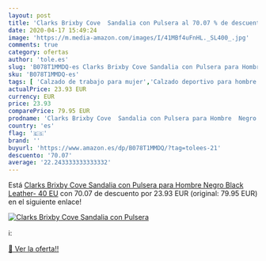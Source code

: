 ```yaml
---
layout: post
title: 'Clarks Brixby Cove  Sandalia con Pulsera al 70.07 % de descuento'
date: 2020-04-17 15:49:24
image: 'https://m.media-amazon.com/images/I/41MBf4uFnHL._SL400_.jpg'
comments: true
category: ofertas
author: 'tole.es'
slug: 'B078T1MMDQ-es Clarks Brixby Cove Sandalia con Pulsera para Hombre Negro...'
sku: 'B078T1MMDQ-es'
tags: [ 'Calzado de trabajo para mujer','Calzado deportivo para hombre','Calzado sanitario y de hostelería para mujer','Chanclas y sandalias de piscina para hombre','Sandalias y chanclas para niña','Zapatillas y calzado deportivo para hombre','Zapatos','Zapatos para hombre','Zapatos para mujer','Zapatos para niñas pequeñas','Zapatos y complementos','Zuecos sanitarios y de hostelería para mujer','Zuecos y mules para hombre','sandalia', ]
actualPrice: 23.93 EUR
currency: EUR
price: 23.93
comparePrice: 79.95 EUR
prodname: 'Clarks Brixby Cove  Sandalia con Pulsera para Hombre  Negro  Black Leather-   40 EU'
country: 'es'
flag: '🇪🇸'
brand: ''
buyurl: 'https://www.amazon.es/dp/B078T1MMDQ/?tag=tolees-21'
descuento: '70.07'
average: '22.243333333333332'
---
```


Está [Clarks Brixby Cove  Sandalia con Pulsera para Hombre  Negro  Black Leather-   40 EU](https://www.amazon.es/dp/B078T1MMDQ/?tag=tolees-21) con 70.07 de descuento por 23.93 EUR (original: 79.95 EUR) en el siguiente enlace!

[![Clarks Brixby Cove  Sandalia con Pulsera](https://m.media-amazon.com/images/I/41MBf4uFnHL._SL400_.jpg)](https://www.amazon.es/dp/B078T1MMDQ/?tag=tolees-21)

ℹ️:


[🛒 Ver la oferta!!](https://www.amazon.es/dp/B078T1MMDQ/?tag=tolees-21)
